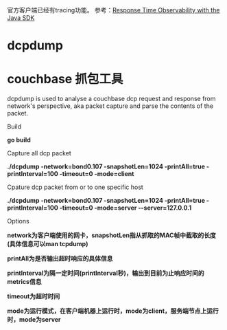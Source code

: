 官方客户端已经有tracing功能。
参考：[Response Time Observability with the Java SDK](https://blog.couchbase.com/response-time-observability-with-the-java-sdk/)

# dcpdump
# couchbase 抓包工具

dcpdump is used to analyse a couchbase dcp request and response from network's perspective, aka packet capture and parse the contents of the packet.

Build

  **go build**

Capture all dcp packet

  **./dcpdump -network=bond0.107 -snapshotLen=1024 -printAll=true -printInterval=100 -timeout=0 -mode=client**
  
Cpature dcp packet from or to one specific host

  **./dcpdump -network=bond0.107 -snapshotLen=1024 -printAll=true -printInterval=100 -timeout=0 -mode=server --server=127.0.0.1**

Options

  **network为客户端使用的网卡，snapshotLen指从抓取的MAC帧中截取的长度(具体信息可以man tcpdump)**

  **printAll为是否输出超时响应的具体信息**

  **printInterval为隔一定时间(printInterval秒)，输出到目前为止响应时间的metrics信息**

  **timeout为超时时间**

  **mode为运行模式，在客户端机器上运行时，mode为client，服务端节点上运行时，mode为server**
